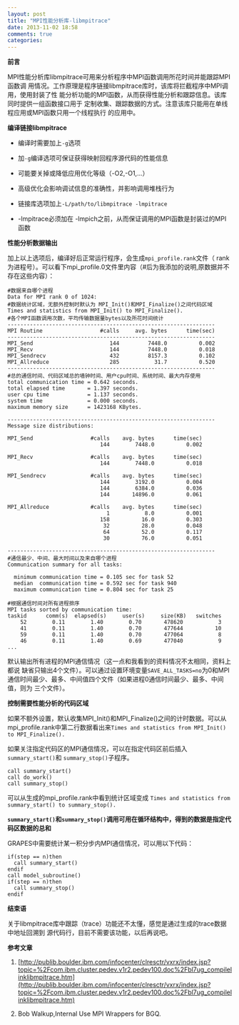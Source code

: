 ```yaml
---
layout: post
title: "MPI性能分析库-libmpitrace"
date: 2013-11-02 18:58
comments: true
categories: 
---
```

**前言**

MPI性能分析库libmpitrace可用来分析程序中MPI函数调用所花时间并能跟踪MPI函数调
用情况。工作原理是程序链接libmpitrace库时，该库将拦截程序中MPI调用，使用封装了性
能分析功能的MPI函数，从而获得性能分析和跟踪信息。该库同时提供一组函数接口用于
定制收集、跟踪数据的方式。注意该库只能用在单线程应用或MPI函数只用一个线程执行
的应用中。

<!--more-->

**编译链接libmpitrace**

* 编译时需要加上`-g`选项

 * 加`-g`编译选项可保证获得映射回程序源代码的性能信息

 * 可能要关掉或降低应用优化等级（-O2,-O1,...）

 * 高级优化会影响调试信息的准确性，并影响调用堆栈行为

* 链接库选项加上`-L/path/to/libmpitrace -lmpitrace`

 * -lmpitrace必须加在 -lmpich之前，从而保证调用的MPI函数是封装过的MPI函数

**性能分析数据输出**

加上以上选项后，编译好后正常运行程序，会生成`mpi_profile.rank`文件（
rank为进程号）。可以看下mpi_profile.0文件里内容（#后为我添加的说明,原数据并不
存在这些内容）：

```
#数据来自哪个进程
Data for MPI rank 0 of 1024:
#数据统计区域，无额外控制时默认为 MPI_Init()和MPI_Finalize()之间代码区域
Times and statistics from MPI_Init() to MPI_Finalize().
#各个MPI函数调用次数，平均传输数据量bytes以及所花时间统计
-----------------------------------------------------------------
MPI Routine                  #calls     avg. bytes      time(sec)
-----------------------------------------------------------------
MPI_Send                        144         7448.0          0.002
MPI_Recv                        144         7448.0          0.018
MPI_Sendrecv                    432         8157.3          0.102
MPI_Allreduce                   285           31.7          0.520
-----------------------------------------------------------------
#总的通信时间、代码区域总的墙钟时间、用户cpu时间、系统时间、最大内存使用
total communication time = 0.642 seconds.
total elapsed time       = 1.397 seconds.
user cpu time            = 1.137 seconds.
system time              = 0.000 seconds.
maximum memory size      = 1423168 KBytes.

-----------------------------------------------------------------
Message size distributions:

MPI_Send                  #calls    avg. bytes      time(sec)
                             144        7448.0          0.002

MPI_Recv                  #calls    avg. bytes      time(sec)
                             144        7448.0          0.018

MPI_Sendrecv              #calls    avg. bytes      time(sec)
                             144        3192.0          0.004
                             144        6384.0          0.036
                             144       14896.0          0.061

MPI_Allreduce             #calls    avg. bytes      time(sec)
                               1           8.0          0.001
                             158          16.0          0.303
                              32          28.0          0.048
                              64          52.0          0.117
                              30          76.0          0.051

-----------------------------------------------------------------
#通信最少、中间、最大时间以及来自哪个进程
Communication summary for all tasks:
  
  minimum communication time = 0.105 sec for task 52
  median  communication time = 0.592 sec for task 940
  maximum communication time = 0.804 sec for task 25

#根据通信时间对所有进程排序
MPI tasks sorted by communication time:
taskid      comm(s)  elapsed(s)     user(s)     size(KB)   switches
    52        0.11        1.40        0.70       478620           3
    41        0.11        1.40        0.70       477644          10
    59        0.11        1.40        0.70       477064           8
    46        0.11        1.40        0.69       477040           9
...
```


默认输出所有进程的MPI通信情况（这一点和我看到的资料情况不太相同，资料上都说
缺省只输出4个文件）。可以通过设置环境变量`SAVE_ALL_TASKS=no`为0和MPI
通信时间最少、最多、中间值四个文件（如果进程0通信时间最少、最多、中间值，则为
三个文件）。


**控制需要性能分析的代码区域**

如果不额外设置，默认收集MPI_Init()和MPI_Finalize()之间的计时数据。可以从
mpi_profile.rank中第二行数据看出来`Times and statistics from
MPI_Init() to MPI_Finalize().`

如果关注指定代码区的MPI通信情况，可以在指定代码区前后插入`summary_start()`和
`summary_stop()`子程序。

```
call summary_start()
call do_work()
call summary_stop()
```

可以从生成的mpi_profile.rank中看到统计区域变成
`Times and statistics from summary_start() to summary_stop().`

**`summary_start()`和`summary_stop()`调用可用在循环结构中，得到的数据是指定代
码区数据的总和**


GRAPES中需要统计某一积分步内MPI通信情况，可以用以下代码：

```
if(step == n)then
  call summary_start()
endif
call model_subroutine()
if(step == n)then
  call summary_stop()
endif
```

**结束语**

关于libmpitrace库中跟踪（trace）功能还不太懂，感觉是通过生成的trace数据中地址回溯到
源代码行，目前不需要该功能，以后再说吧。

**参考文章**

1. [http://publib.boulder.ibm.com/infocenter/clresctr/vxrx/index.jsp?topic=%2Fcom.ibm.cluster.pedev.v1r2.pedev100.doc%2Fbl7ug_compilelinklibmpitrace.htm](http://publib.boulder.ibm.com/infocenter/clresctr/vxrx/index.jsp?topic=%2Fcom.ibm.cluster.pedev.v1r2.pedev100.doc%2Fbl7ug_compilelinklibmpitrace.htm)

2. Bob Walkup,Internal Use MPI Wrappers for BGQ.

